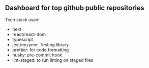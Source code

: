 ## Dashboard for top github public repositories

Tech stack used:

- next
- react/react-dom
- typescript
- jest/enzyme: Testing library
- prettier: for code formatting
- husky: pre-commit hook
- lint-staged: to run linting on staged files


